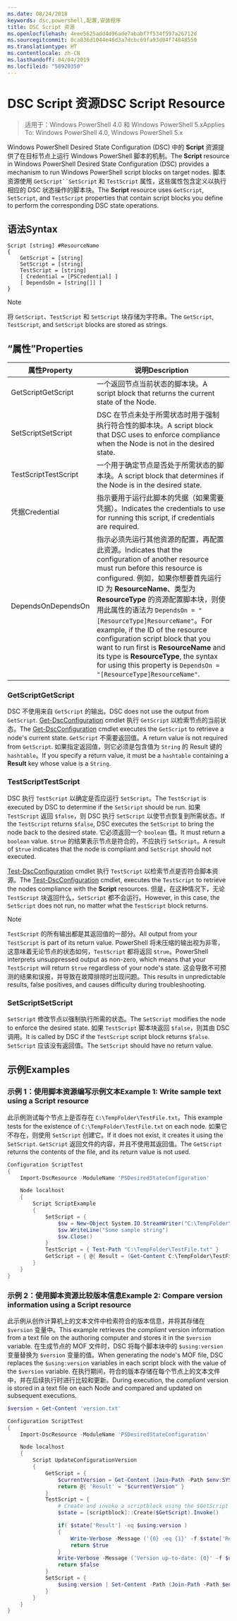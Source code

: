 ```yaml
---
ms.date: 08/24/2018
keywords: dsc,powershell,配置,安装程序
title: DSC Script 资源
ms.openlocfilehash: 4eee5625add4d96ade7ababf7f534f597a26712d
ms.sourcegitcommit: 0ca836d1044e46d3a7dcbc69fa93d84f74848559
ms.translationtype: HT
ms.contentlocale: zh-CN
ms.lasthandoff: 04/04/2019
ms.locfileid: "58920350"
---
```

# <a name="dsc-script-resource"></a><span data-ttu-id="d8ede-103">DSC Script 资源</span><span class="sxs-lookup"><span data-stu-id="d8ede-103">DSC Script Resource</span></span>

> <span data-ttu-id="d8ede-104">适用于：Windows PowerShell 4.0 和 Windows PowerShell 5.x</span><span class="sxs-lookup"><span data-stu-id="d8ede-104">Applies To: Windows PowerShell 4.0, Windows PowerShell 5.x</span></span>

<span data-ttu-id="d8ede-105">Windows PowerShell Desired State Configuration (DSC) 中的 **Script** 资源提供了在目标节点上运行 Windows PowerShell 脚本的机制。</span><span class="sxs-lookup"><span data-stu-id="d8ede-105">The **Script** resource in Windows PowerShell Desired State Configuration (DSC) provides a mechanism to run Windows PowerShell script blocks on target nodes.</span></span> <span data-ttu-id="d8ede-106">脚本资源使用 `GetScript``SetScript` 和 `TestScript` 属性，这些属性包含定义以执行相应的 DSC 状态操作的脚本块。</span><span class="sxs-lookup"><span data-stu-id="d8ede-106">The **Script** resource uses `GetScript`, `SetScript`, and `TestScript` properties that contain script blocks you define to perform the corresponding DSC state operations.</span></span>

## <a name="syntax"></a><span data-ttu-id="d8ede-107">语法</span><span class="sxs-lookup"><span data-stu-id="d8ede-107">Syntax</span></span>

```
Script [string] #ResourceName
{
    GetScript = [string]
    SetScript = [string]
    TestScript = [string]
    [ Credential = [PSCredential] ]
    [ DependsOn = [string[]] ]
}
```

> [!NOTE]
> <span data-ttu-id="d8ede-108">将 `GetScript`、`TestScript` 和 `SetScript` 块存储为字符串。</span><span class="sxs-lookup"><span data-stu-id="d8ede-108">The `GetScript`, `TestScript`, and `SetScript` blocks are stored as strings.</span></span>

## <a name="properties"></a><span data-ttu-id="d8ede-109">“属性”</span><span class="sxs-lookup"><span data-stu-id="d8ede-109">Properties</span></span>

|<span data-ttu-id="d8ede-110">属性</span><span class="sxs-lookup"><span data-stu-id="d8ede-110">Property</span></span>|<span data-ttu-id="d8ede-111">说明</span><span class="sxs-lookup"><span data-stu-id="d8ede-111">Description</span></span>|
|--------|-----------|
|<span data-ttu-id="d8ede-112">GetScript</span><span class="sxs-lookup"><span data-stu-id="d8ede-112">GetScript</span></span>|<span data-ttu-id="d8ede-113">一个返回节点当前状态的脚本块。</span><span class="sxs-lookup"><span data-stu-id="d8ede-113">A script block that returns the current state of the Node.</span></span>|
|<span data-ttu-id="d8ede-114">SetScript</span><span class="sxs-lookup"><span data-stu-id="d8ede-114">SetScript</span></span>|<span data-ttu-id="d8ede-115">DSC 在节点未处于所需状态时用于强制执行符合性的脚本块。</span><span class="sxs-lookup"><span data-stu-id="d8ede-115">A script block that DSC uses to enforce compliance when the Node is not in the desired state.</span></span>|
|<span data-ttu-id="d8ede-116">TestScript</span><span class="sxs-lookup"><span data-stu-id="d8ede-116">TestScript</span></span>|<span data-ttu-id="d8ede-117">一个用于确定节点是否处于所需状态的脚本块。</span><span class="sxs-lookup"><span data-stu-id="d8ede-117">A script block that determines if the Node is in the desired state.</span></span>|
|<span data-ttu-id="d8ede-118">凭据</span><span class="sxs-lookup"><span data-stu-id="d8ede-118">Credential</span></span>| <span data-ttu-id="d8ede-119">指示要用于运行此脚本的凭据（如果需要凭据）。</span><span class="sxs-lookup"><span data-stu-id="d8ede-119">Indicates the credentials to use for running this script, if credentials are required.</span></span>|
|<span data-ttu-id="d8ede-120">DependsOn</span><span class="sxs-lookup"><span data-stu-id="d8ede-120">DependsOn</span></span>| <span data-ttu-id="d8ede-121">指示必须先运行其他资源的配置，再配置此资源。</span><span class="sxs-lookup"><span data-stu-id="d8ede-121">Indicates that the configuration of another resource must run before this resource is configured.</span></span> <span data-ttu-id="d8ede-122">例如，如果你想要首先运行 ID 为 **ResourceName**、类型为 **ResourceType** 的资源配置脚本块，则使用此属性的语法为 `DependsOn = "[ResourceType]ResourceName"`。</span><span class="sxs-lookup"><span data-stu-id="d8ede-122">For example, if the ID of the resource configuration script block that you want to run first is **ResourceName** and its type is **ResourceType**, the syntax for using this property is `DependsOn = "[ResourceType]ResourceName"`.</span></span>

### <a name="getscript"></a><span data-ttu-id="d8ede-123">GetScript</span><span class="sxs-lookup"><span data-stu-id="d8ede-123">GetScript</span></span>

<span data-ttu-id="d8ede-124">DSC 不使用来自 `GetScript` 的输出。</span><span class="sxs-lookup"><span data-stu-id="d8ede-124">DSC does not use the output from `GetScript`.</span></span> <span data-ttu-id="d8ede-125">[Get-DscConfiguration](/powershell/module/PSDesiredStateConfiguration/Get-DscConfiguration) cmdlet 执行 `GetScript` 以检索节点的当前状态。</span><span class="sxs-lookup"><span data-stu-id="d8ede-125">The [Get-DscConfiguration](/powershell/module/PSDesiredStateConfiguration/Get-DscConfiguration) cmdlet executes the `GetScript` to retrieve a node's current state.</span></span> <span data-ttu-id="d8ede-126">`GetScript` 不需要返回值。</span><span class="sxs-lookup"><span data-stu-id="d8ede-126">A return value is not required from `GetScript`.</span></span> <span data-ttu-id="d8ede-127">如果指定返回值，则它必须是包含值为 `String` 的 Result 键的 `hashtable`。</span><span class="sxs-lookup"><span data-stu-id="d8ede-127">If you specify a return value, it must be a `hashtable` containing a **Result** key whose value is a `String`.</span></span>

### <a name="testscript"></a><span data-ttu-id="d8ede-128">TestScript</span><span class="sxs-lookup"><span data-stu-id="d8ede-128">TestScript</span></span>

<span data-ttu-id="d8ede-129">DSC 执行 `TestScript` 以确定是否应运行 `SetScript`。</span><span class="sxs-lookup"><span data-stu-id="d8ede-129">The `TestScript` is executed by DSC to determine if the `SetScript` should be run.</span></span> <span data-ttu-id="d8ede-130">如果 `TestScript` 返回 `$false`，则 DSC 执行 `SetScript` 以使节点恢复到所需状态。</span><span class="sxs-lookup"><span data-stu-id="d8ede-130">If the `TestScript` returns `$false`, DSC executes the `SetScript` to bring the node back to the desired state.</span></span> <span data-ttu-id="d8ede-131">它必须返回一个 `boolean` 值。</span><span class="sxs-lookup"><span data-stu-id="d8ede-131">It must return a `boolean` value.</span></span> <span data-ttu-id="d8ede-132">`$true` 的结果表示节点是符合的，不应执行 `SetScript`。</span><span class="sxs-lookup"><span data-stu-id="d8ede-132">A result of `$true` indicates that the node is compliant and `SetScript` should not executed.</span></span>

<span data-ttu-id="d8ede-133">[Test-DscConfiguration](/powershell/module/PSDesiredStateConfiguration/Test-DscConfiguration) cmdlet 执行 `TestScript` 以检索节点是否符合脚本资源。</span><span class="sxs-lookup"><span data-stu-id="d8ede-133">The [Test-DscConfiguration](/powershell/module/PSDesiredStateConfiguration/Test-DscConfiguration) cmdlet, executes the `TestScript` to retrieve the nodes compliance with the  **Script** resources.</span></span> <span data-ttu-id="d8ede-134">但是，在这种情况下，无论 `TestScript` 块返回什么，`SetScript` 都不会运行。</span><span class="sxs-lookup"><span data-stu-id="d8ede-134">However, in this case, the `SetScript` does not run, no matter what the `TestScript` block returns.</span></span>

> [!NOTE]
> <span data-ttu-id="d8ede-135">`TestScript` 的所有输出都是其返回值的一部分。</span><span class="sxs-lookup"><span data-stu-id="d8ede-135">All output from your `TestScript` is part of its return value.</span></span> <span data-ttu-id="d8ede-136">PowerShell 将未压缩的输出视为非零，这意味着无论节点的状态如何，`TestScript` 都将返回 `$true`。</span><span class="sxs-lookup"><span data-stu-id="d8ede-136">PowerShell interprets unsuppressed output as non-zero, which means that your `TestScript` will return `$true` regardless of your node's state.</span></span>
> <span data-ttu-id="d8ede-137">这会导致不可预测的结果和误报，并导致在故障排除时出现问题。</span><span class="sxs-lookup"><span data-stu-id="d8ede-137">This results in unpredictable results, false positives, and causes difficulty during troubleshooting.</span></span>

### <a name="setscript"></a><span data-ttu-id="d8ede-138">SetScript</span><span class="sxs-lookup"><span data-stu-id="d8ede-138">SetScript</span></span>

<span data-ttu-id="d8ede-139">`SetScript` 修改节点以强制执行所需的状态。</span><span class="sxs-lookup"><span data-stu-id="d8ede-139">The `SetScript` modifies the node to enforce the desired state.</span></span> <span data-ttu-id="d8ede-140">如果 `TestScript` 脚本块返回 `$false`，则其由 DSC 调用。</span><span class="sxs-lookup"><span data-stu-id="d8ede-140">It is called by DSC if the `TestScript` script block returns `$false`.</span></span> <span data-ttu-id="d8ede-141">`SetScript` 应该没有返回值。</span><span class="sxs-lookup"><span data-stu-id="d8ede-141">The `SetScript` should have no return value.</span></span>

## <a name="examples"></a><span data-ttu-id="d8ede-142">示例</span><span class="sxs-lookup"><span data-stu-id="d8ede-142">Examples</span></span>

### <a name="example-1-write-sample-text-using-a-script-resource"></a><span data-ttu-id="d8ede-143">示例 1：使用脚本资源编写示例文本</span><span class="sxs-lookup"><span data-stu-id="d8ede-143">Example 1: Write sample text using a Script resource</span></span>

<span data-ttu-id="d8ede-144">此示例测试每个节点上是否存在 `C:\TempFolder\TestFile.txt`。</span><span class="sxs-lookup"><span data-stu-id="d8ede-144">This example tests for the existence of `C:\TempFolder\TestFile.txt` on each node.</span></span> <span data-ttu-id="d8ede-145">如果它不存在，则使用 `SetScript` 创建它。</span><span class="sxs-lookup"><span data-stu-id="d8ede-145">If it does not exist, it creates it using the `SetScript`.</span></span> <span data-ttu-id="d8ede-146">`GetScript` 返回文件的内容，并且不使用其返回值。</span><span class="sxs-lookup"><span data-stu-id="d8ede-146">The `GetScript` returns the contents of the file, and its return value is not used.</span></span>

```powershell
Configuration ScriptTest
{
    Import-DscResource -ModuleName 'PSDesiredStateConfiguration'

    Node localhost
    {
        Script ScriptExample
        {
            SetScript = {
                $sw = New-Object System.IO.StreamWriter("C:\TempFolder\TestFile.txt")
                $sw.WriteLine("Some sample string")
                $sw.Close()
            }
            TestScript = { Test-Path "C:\TempFolder\TestFile.txt" }
            GetScript = { @{ Result = (Get-Content C:\TempFolder\TestFile.txt) } }
        }
    }
}
```

### <a name="example-2-compare-version-information-using-a-script-resource"></a><span data-ttu-id="d8ede-147">示例 2：使用脚本资源比较版本信息</span><span class="sxs-lookup"><span data-stu-id="d8ede-147">Example 2: Compare version information using a Script resource</span></span>

<span data-ttu-id="d8ede-148">此示例从创作计算机上的文本文件中检索符合的版本信息，并将其存储在 `$version` 变量中。</span><span class="sxs-lookup"><span data-stu-id="d8ede-148">This example retrieves the *compliant* version information from a text file on the authoring computer and stores it in the `$version` variable.</span></span> <span data-ttu-id="d8ede-149">在生成节点的 MOF 文件时，DSC 将每个脚本块中的 `$using:version` 变量替换为 `$version` 变量的值。</span><span class="sxs-lookup"><span data-stu-id="d8ede-149">When generating the node's MOF file, DSC replaces the `$using:version` variables in each script block with the value of the `$version` variable.</span></span> <span data-ttu-id="d8ede-150">在执行期间，符合的版本存储在每个节点上的文本文件中，并在后续执行时进行比较和更新。</span><span class="sxs-lookup"><span data-stu-id="d8ede-150">During execution, the *compliant* version is stored in a text file on each Node and compared and updated on subsequent executions.</span></span>

```powershell
$version = Get-Content 'version.txt'

Configuration ScriptTest
{
    Import-DscResource -ModuleName 'PSDesiredStateConfiguration'

    Node localhost
    {
        Script UpdateConfigurationVersion
        {
            GetScript = {
                $currentVersion = Get-Content (Join-Path -Path $env:SYSTEMDRIVE -ChildPath 'version.txt')
                return @{ 'Result' = "$currentVersion" }
            }
            TestScript = {
                # Create and invoke a scriptblock using the $GetScript automatic variable, which contains a string representation of the GetScript.
                $state = [scriptblock]::Create($GetScript).Invoke()

                if( $state['Result'] -eq $using:version )
                {
                    Write-Verbose -Message ('{0} -eq {1}' -f $state['Result'],$using:version)
                    return $true
                }
                Write-Verbose -Message ('Version up-to-date: {0}' -f $using:version)
                return $false
            }
            SetScript = {
                $using:version | Set-Content -Path (Join-Path -Path $env:SYSTEMDRIVE -ChildPath 'version.txt')
            }
        }
    }
}
```
